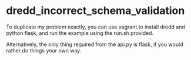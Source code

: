 dredd_incorrect_schema_validation
=================================

To duplicate my problem exactly, you can use vagrant to install dredd and python flask, and run the example using
the run.sh provided.

Alternatively, the only thing required from the api.py is flask, if you would rather do things your own way.
